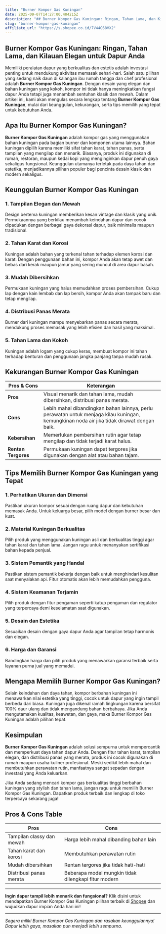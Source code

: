 ```yaml
---
title: "Burner Kompor Gas Kuningan"
date: 2025-09-07T14:27:00.404215Z
description: "## Burner Kompor Gas Kuningan: Ringan, Tahan Lama, dan Kilauan Elegan untuk Dapur Anda..."
slug: "burner-kompor-gas-kuningan"
affiliate_url: "https://s.shopee.co.id/7V44C68VX2"
---
```

## Burner Kompor Gas Kuningan: Ringan, Tahan Lama, dan Kilauan Elegan untuk Dapur Anda

Memiliki peralatan dapur yang berkualitas dan estetis adalah investasi penting untuk mendukung aktivitas memasak sehari-hari. Salah satu pilihan yang sedang naik daun di kalangan ibu rumah tangga dan chef profesional adalah **Burner Kompor Gas Kuningan**. Dengan desain yang elegan dan bahan kuningan yang kokoh, kompor ini tidak hanya meningkatkan fungsi dapur Anda tetapi juga menambah sentuhan klasik dan mewah. Dalam artikel ini, kami akan mengulas secara lengkap tentang **Burner Kompor Gas Kuningan**, mulai dari keunggulan, kekurangan, serta tips memilih yang tepat untuk kebutuhan Anda.

## Apa Itu Burner Kompor Gas Kuningan?

**Burner Kompor Gas Kuningan** adalah kompor gas yang menggunakan bahan kuningan pada bagian burner dan komponen utama lainnya. Bahan kuningan dipilih karena memiliki sifat tahan karat, tahan panas, serta tampilan yang mengilap dan menarik. Biasanya, produk ini digunakan di rumah, restoran, maupun kedai kopi yang menginginkan dapur penuh gaya sekaligus fungsional. Keunggulan utamanya terletak pada daya tahan dan estetika, menjadikannya pilihan populer bagi pencinta desain klasik dan modern sekaligus.

## Keunggulan Burner Kompor Gas Kuningan

### 1. Tampilan Elegan dan Mewah

Design bertema kuningan memberikan kesan vintage dan klasik yang unik. Permukaannya yang berkilau menambah keindahan dapur dan cocok dipadukan dengan berbagai gaya dekorasi dapur, baik minimalis maupun tradisional.

### 2. Tahan Karat dan Korosi

Kuningan adalah bahan yang terkenal tahan terhadap elemen korosi dan karat. Dengan penggunaan bahan ini, kompor Anda akan tetap awet dan bebas dari kerak maupun jamur yang sering muncul di area dapur basah.

### 3. Mudah Dibersihkan

Permukaan kuningan yang halus memudahkan proses pembersihan. Cukup lap dengan kain lembab dan lap bersih, kompor Anda akan tampak baru dan tetap mengilap.

### 4. Distribusi Panas Merata

Burner dari kuningan mampu menyebarkan panas secara merata, mendukung proses memasak yang lebih efisien dan hasil yang maksimal.

### 5. Tahan Lama dan Kokoh

Kuningan adalah logam yang cukup keras, membuat kompor ini tahan terhadap benturan dan penggunaan jangka panjang tanpa mudah rusak.

## Kekurangan Burner Kompor Gas Kuningan

| **Pros & Cons** | **Keterangan** |
|-----------------|----------------|
| **Pros** | Visual menarik dan tahan lama, mudah dibersihkan, distribusi panas merata. |
| **Cons** | Lebih mahal dibandingkan bahan lainnya, perlu perawatan untuk menjaga kilau kuningan, kemungkinan noda air jika tidak dirawat dengan baik. |
| **Kebersihan** | Memerlukan pembersihan rutin agar tetap mengilap dan tidak terjadi karat halus. |
| **Rentan Tergores** | Permukaan kuningan dapat tergores jika digunakan dengan alat atau bahan tajam. |

## Tips Memilih Burner Kompor Gas Kuningan yang Tepat

### 1. Perhatikan Ukuran dan Dimensi

Pastikan ukuran kompor sesuai dengan ruang dapur dan kebutuhan memasak Anda. Untuk keluarga besar, pilih model dengan burner besar dan kuat.

### 2. Material Kuningan Berkualitas

Pilih produk yang menggunakan kuningan asli dan berkualitas tinggi agar tahan karat dan tahan lama. Jangan ragu untuk menanyakan sertifikasi bahan kepada penjual.

### 3. Sistem Pemantik yang Handal

Pastikan sistem pemantik bekerja dengan baik untuk menghindari kesulitan saat menyalakan api. Fitur otomatis akan lebih memudahkan pengguna.

### 4. Sistem Keamanan Terjamin

Pilih produk dengan fitur pengaman seperti katup pengaman dan regulator yang terpercaya demi keselamatan saat digunakan.

### 5. Desain dan Estetika

Sesuaikan desain dengan gaya dapur Anda agar tampilan tetap harmonis dan elegan.

### 6. Harga dan Garansi

Bandingkan harga dan pilih produk yang menawarkan garansi terbaik serta layanan purna jual yang memadai.

## Mengapa Memilih Burner Kompor Gas Kuningan?

Selain keindahan dan daya tahan, kompor berbahan kuningan ini menawarkan nilai estetika yang tinggi, cocok untuk dapur yang ingin tampil berbeda dari biasa. Kuningan juga dikenal ramah lingkungan karena bersifat 100% daur ulang dan tidak mengandung bahan berbahaya. Jika Anda mengutamakan kualitas, keawetan, dan gaya, maka Burner Kompor Gas Kuningan adalah pilihan tepat.

## Kesimpulan

**Burner Kompor Gas Kuningan** adalah solusi sempurna untuk mempercantik dan memperkuat daya tahan dapur Anda. Dengan fitur tahan karat, tampilan elegan, dan distribusi panas yang merata, produk ini cocok digunakan di rumah maupun usaha kuliner profesional. Meski sedikit lebih mahal dan membutuhkan perawatan rutin, manfaatnya sangat sepadan dengan investasi yang Anda keluarkan.

Jika Anda sedang mencari kompor gas berkualitas tinggi berbahan kuningan yang stylish dan tahan lama, jangan ragu untuk memilih Burner Kompor Gas Kuningan. Dapatkan produk terbaik dan lengkap di toko terpercaya sekarang juga!

## Pros & Cons Table

| **Pros** | **Cons** |
|----------------------|--------------------------|
| Tampilan classy dan mewah | Harga lebih mahal dibanding bahan lain |
| Tahan karat dan korosi | Membutuhkan perawatan rutin |
| Mudah dibersihkan | Rentan tergores jika tidak hati-hati |
| Distribusi panas merata | Beberapa model mungkin tidak dilengkapi fitur modern |

---

**Ingin dapur tampil lebih menarik dan fungsional?** Klik disini untuk mendapatkan Burner Kompor Gas Kuningan pilihan terbaik di [Shopee](https://s.shopee.co.id/7V44C68VX2) dan wujudkan dapur impian Anda hari ini!

---

*Segera miliki Burner Kompor Gas Kuningan dan rasakan keunggulannya! Dapur lebih gaya, masakan pun menjadi lebih sempurna.*